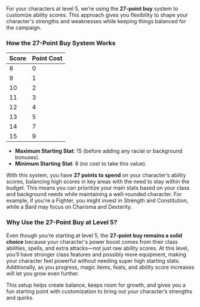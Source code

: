 For your characters at level 5, we’re using the **27-point buy** system to customize ability scores. This approach gives you flexibility to shape your character's strengths and weaknesses while keeping things balanced for the campaign.

### How the 27-Point Buy System Works

| Score | Point Cost |
| ----- | ---------- |
| 8     | 0          |
| 9     | 1          |
| 10    | 2          |
| 11    | 3          |
| 12    | 4          |
| 13    | 5          |
| 14    | 7          |
| 15    | 9          |

- **Maximum Starting Stat**: 15 (before adding any racial or background bonuses).
- **Minimum Starting Stat**: 8 (no cost to take this value).

With this system, you have **27 points to spend** on your character’s ability scores, balancing high scores in key areas with the need to stay within the budget. This means you can prioritize your main stats based on your class and background needs while maintaining a well-rounded character. For example, if you're a Fighter, you might invest in Strength and Constitution, while a Bard may focus on Charisma and Dexterity.

### Why Use the 27-Point Buy at Level 5?

Even though you’re starting at level 5, the **27-point buy remains a solid choice** because your character's power boost comes from their class abilities, spells, and extra attacks—not just raw ability scores. At this level, you’ll have stronger class features and possibly more equipment, making your character feel powerful without needing super high starting stats. Additionally, as you progress, magic items, feats, and ability score increases will let you grow even further.

This setup helps create balance, keeps room for growth, and gives you a fun starting point with customization to bring out your character’s strengths and quirks.